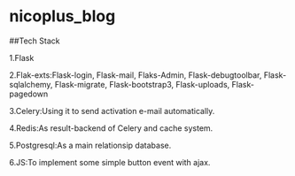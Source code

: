 # nicoplus_blog

##Tech Stack

1.Flask

2.Flak-exts:Flask-login, Flask-mail, Flaks-Admin, Flask-debugtoolbar, Flask-sqlalchemy, Flask-migrate, Flask-bootstrap3, Flask-uploads, Flask-pagedown

3.Celery:Using it to send activation e-mail automatically.

4.Redis:As result-backend of Celery and cache system.

5.Postgresql:As a main relationsip database.

6.JS:To implement some simple button event with ajax.
